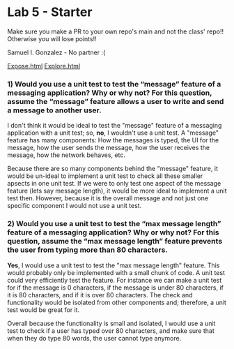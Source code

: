 # Lab 5 - Starter
Make sure you make a PR to your own repo's main and not the class' repo!! Otherwise you will lose points!!

Samuel I. Gonzalez - No partner :(

[Expose.html](https://samglez11.github.io/Lab5_Starter/expose.html)
[Explore.html](https://samglez11.github.io/Lab5_Starter/explore.html)

### 1) Would you use a unit test to test the “message” feature of a messaging application? Why or why not? For this question, assume the “message” feature allows a user to write and send a message to another user.

I don't think it would be ideal to test the "message" feature of a messaging application with a unit test; so, **no**, I wouldn't use a unit test. A "message" feature has many components: How the messages is typed, the UI for the message, how the user sends the message, how the user receives the message, how the network behaves, etc.

Because there are so many components behind the "message" feature, it would be un-ideal to implement a unit test to check all these smaller apsects in one unit test. If we were to only test one aspect of the message feature (lets say message length), it would be more ideal to implement a unit test then. However, because it is the overall message and not just one specific component I would not use a unit test.

### 2) Would you use a unit test to test the “max message length” feature of a messaging application? Why or why not? For this question, assume the “max message length” feature prevents the user from typing more than 80 characters.

**Yes**, I would use a unit test to test the "max message length" feature. This would probably only be implemented with a small chunk of code. A unit test could very efficiently test the feature. For instance we can make a unit test for if the message is 0 characters, if the message is under 80 characters, if it is 80 characters, and if it is over 80 characters. The check and functionality would be isolated from other components and; therefore, a unit test would be great for it.

Overall because the functionality is small and isolated, I would use a unit test to check if a user has typed over 80 characters, and make sure that when they do type 80 words, the user cannot type anymore.